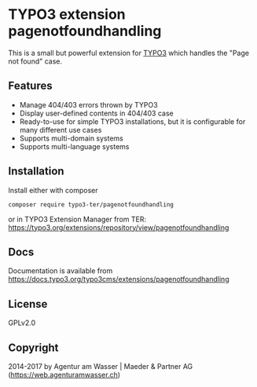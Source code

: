 # TYPO3 extension pagenotfoundhandling

This is a small but powerful extension for [TYPO3](https://typo3.org/) which
handles the "Page not found" case.

## Features

- Manage 404/403 errors thrown by TYPO3
- Display user-defined contents in 404/403 case
- Ready-to-use for simple TYPO3 installations, but it is configurable for many different use cases
- Supports multi-domain systems
- Supports multi-language systems

## Installation

Install either with composer
```
composer require typo3-ter/pagenotfoundhandling
```
or in TYPO3 Extension Manager from TER:
https://typo3.org/extensions/repository/view/pagenotfoundhandling

## Docs

Documentation is available from
https://docs.typo3.org/typo3cms/extensions/pagenotfoundhandling

## License

GPLv2.0

## Copyright

2014-2017 by Agentur am Wasser | Maeder & Partner AG (https://web.agenturamwasser.ch)
